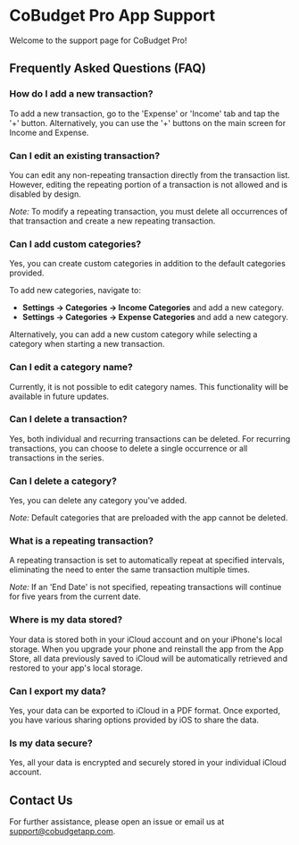 # CoBudget Pro App Support

Welcome to the support page for CoBudget Pro!

## Frequently Asked Questions (FAQ)

### How do I add a new transaction?
To add a new transaction, go to the 'Expense' or 'Income' tab and tap the '+' button. Alternatively, you can use the '+' buttons on the main screen for Income and Expense.

### Can I edit an existing transaction?
You can edit any non-repeating transaction directly from the transaction list. However, editing the repeating portion of a transaction is not allowed and is disabled by design.

*Note:* To modify a repeating transaction, you must delete all occurrences of that transaction and create a new repeating transaction.

### Can I add custom categories?
Yes, you can create custom categories in addition to the default categories provided.

To add new categories, navigate to:
- **Settings -> Categories -> Income Categories** and add a new category.
- **Settings -> Categories -> Expense Categories** and add a new category.

Alternatively, you can add a new custom category while selecting a category when starting a new transaction.

### Can I edit a category name?
Currently, it is not possible to edit category names. This functionality will be available in future updates.

### Can I delete a transaction?
Yes, both individual and recurring transactions can be deleted. For recurring transactions, you can choose to delete a single occurrence or all transactions in the series.

### Can I delete a category?
Yes, you can delete any category you've added.

*Note:* Default categories that are preloaded with the app cannot be deleted.

### What is a repeating transaction?
A repeating transaction is set to automatically repeat at specified intervals, eliminating the need to enter the same transaction multiple times.

*Note:* If an 'End Date' is not specified, repeating transactions will continue for five years from the current date.

### Where is my data stored?
Your data is stored both in your iCloud account and on your iPhone's local storage. When you upgrade your phone and reinstall the app from the App Store, all data previously saved to iCloud will be automatically retrieved and restored to your app's local storage.

### Can I export my data?
Yes, your data can be exported to iCloud in a PDF format. Once exported, you have various sharing options provided by iOS to share the data.

### Is my data secure?
Yes, all your data is encrypted and securely stored in your individual iCloud account.

## Contact Us
For further assistance, please open an issue or email us at support@cobudgetapp.com.
